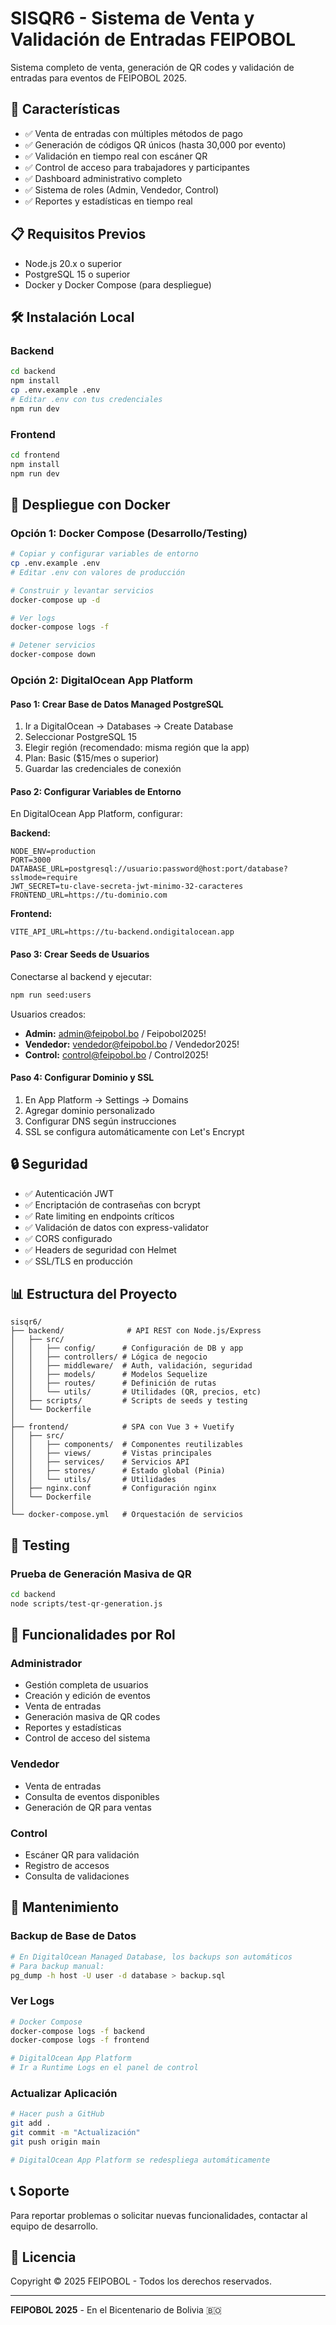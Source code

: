 # SISQR6 - Sistema de Venta y Validación de Entradas FEIPOBOL

Sistema completo de venta, generación de QR codes y validación de entradas para eventos de FEIPOBOL 2025.

## 🚀 Características

- ✅ Venta de entradas con múltiples métodos de pago
- ✅ Generación de códigos QR únicos (hasta 30,000 por evento)
- ✅ Validación en tiempo real con escáner QR
- ✅ Control de acceso para trabajadores y participantes
- ✅ Dashboard administrativo completo
- ✅ Sistema de roles (Admin, Vendedor, Control)
- ✅ Reportes y estadísticas en tiempo real

## 📋 Requisitos Previos

- Node.js 20.x o superior
- PostgreSQL 15 o superior
- Docker y Docker Compose (para despliegue)

## 🛠️ Instalación Local

### Backend

```bash
cd backend
npm install
cp .env.example .env
# Editar .env con tus credenciales
npm run dev
```

### Frontend

```bash
cd frontend
npm install
npm run dev
```

## 🐳 Despliegue con Docker

### Opción 1: Docker Compose (Desarrollo/Testing)

```bash
# Copiar y configurar variables de entorno
cp .env.example .env
# Editar .env con valores de producción

# Construir y levantar servicios
docker-compose up -d

# Ver logs
docker-compose logs -f

# Detener servicios
docker-compose down
```

### Opción 2: DigitalOcean App Platform

#### Paso 1: Crear Base de Datos Managed PostgreSQL

1. Ir a DigitalOcean → Databases → Create Database
2. Seleccionar PostgreSQL 15
3. Elegir región (recomendado: misma región que la app)
4. Plan: Basic ($15/mes o superior)
5. Guardar las credenciales de conexión

#### Paso 2: Configurar Variables de Entorno

En DigitalOcean App Platform, configurar:

**Backend:**
```
NODE_ENV=production
PORT=3000
DATABASE_URL=postgresql://usuario:password@host:port/database?sslmode=require
JWT_SECRET=tu-clave-secreta-jwt-minimo-32-caracteres
FRONTEND_URL=https://tu-dominio.com
```

**Frontend:**
```
VITE_API_URL=https://tu-backend.ondigitalocean.app
```

#### Paso 3: Crear Seeds de Usuarios

Conectarse al backend y ejecutar:

```bash
npm run seed:users
```

Usuarios creados:
- **Admin:** admin@feipobol.bo / Feipobol2025!
- **Vendedor:** vendedor@feipobol.bo / Vendedor2025!
- **Control:** control@feipobol.bo / Control2025!

#### Paso 4: Configurar Dominio y SSL

1. En App Platform → Settings → Domains
2. Agregar dominio personalizado
3. Configurar DNS según instrucciones
4. SSL se configura automáticamente con Let's Encrypt

## 🔒 Seguridad

- ✅ Autenticación JWT
- ✅ Encriptación de contraseñas con bcrypt
- ✅ Rate limiting en endpoints críticos
- ✅ Validación de datos con express-validator
- ✅ CORS configurado
- ✅ Headers de seguridad con Helmet
- ✅ SSL/TLS en producción

## 📊 Estructura del Proyecto

```
sisqr6/
├── backend/              # API REST con Node.js/Express
│   ├── src/
│   │   ├── config/      # Configuración de DB y app
│   │   ├── controllers/ # Lógica de negocio
│   │   ├── middleware/  # Auth, validación, seguridad
│   │   ├── models/      # Modelos Sequelize
│   │   ├── routes/      # Definición de rutas
│   │   └── utils/       # Utilidades (QR, precios, etc)
│   ├── scripts/         # Scripts de seeds y testing
│   └── Dockerfile
│
├── frontend/            # SPA con Vue 3 + Vuetify
│   ├── src/
│   │   ├── components/  # Componentes reutilizables
│   │   ├── views/       # Vistas principales
│   │   ├── services/    # Servicios API
│   │   ├── stores/      # Estado global (Pinia)
│   │   └── utils/       # Utilidades
│   ├── nginx.conf       # Configuración nginx
│   └── Dockerfile
│
└── docker-compose.yml   # Orquestación de servicios
```

## 🧪 Testing

### Prueba de Generación Masiva de QR

```bash
cd backend
node scripts/test-qr-generation.js
```

## 📱 Funcionalidades por Rol

### Administrador
- Gestión completa de usuarios
- Creación y edición de eventos
- Venta de entradas
- Generación masiva de QR codes
- Reportes y estadísticas
- Control de acceso del sistema

### Vendedor
- Venta de entradas
- Consulta de eventos disponibles
- Generación de QR para ventas

### Control
- Escáner QR para validación
- Registro de accesos
- Consulta de validaciones

## 🔧 Mantenimiento

### Backup de Base de Datos

```bash
# En DigitalOcean Managed Database, los backups son automáticos
# Para backup manual:
pg_dump -h host -U user -d database > backup.sql
```

### Ver Logs

```bash
# Docker Compose
docker-compose logs -f backend
docker-compose logs -f frontend

# DigitalOcean App Platform
# Ir a Runtime Logs en el panel de control
```

### Actualizar Aplicación

```bash
# Hacer push a GitHub
git add .
git commit -m "Actualización"
git push origin main

# DigitalOcean App Platform se redespliega automáticamente
```

## 📞 Soporte

Para reportar problemas o solicitar nuevas funcionalidades, contactar al equipo de desarrollo.

## 📄 Licencia

Copyright © 2025 FEIPOBOL - Todos los derechos reservados.

---

**FEIPOBOL 2025** - En el Bicentenario de Bolivia 🇧🇴
